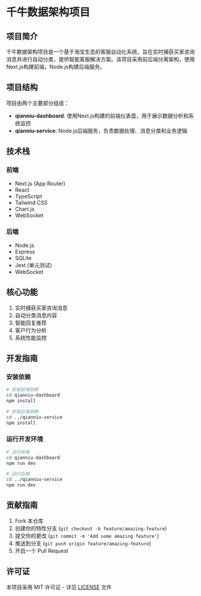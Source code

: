 # 千牛数据架构项目

## 项目简介

千牛数据架构项目是一个基于淘宝生态的客服自动化系统，旨在实时捕获买家咨询消息并进行自动分类，提供智能客服解决方案。该项目采用前后端分离架构，使用Next.js构建前端，Node.js构建后端服务。

## 项目结构

项目由两个主要部分组成：

- **qianniu-dashboard**: 使用Next.js构建的前端仪表盘，用于展示数据分析和系统监控
- **qianniu-service**: Node.js后端服务，负责数据处理、消息分类和业务逻辑

## 技术栈

### 前端
- Next.js (App Router)
- React
- TypeScript
- Tailwind CSS
- Chart.js
- WebSocket

### 后端
- Node.js
- Express
- SQLite
- Jest (单元测试)
- WebSocket

## 核心功能

1. 实时捕获买家咨询消息
2. 自动分类消息内容
3. 智能回复推荐
4. 客户行为分析
5. 系统性能监控

## 开发指南

### 安装依赖

```bash
# 安装前端依赖
cd qianniu-dashboard
npm install

# 安装后端依赖
cd ../qianniu-service
npm install
```

### 运行开发环境

```bash
# 运行前端
cd qianniu-dashboard
npm run dev

# 运行后端
cd ../qianniu-service
npm run dev
```

## 贡献指南

1. Fork 本仓库
2. 创建你的特性分支 (`git checkout -b feature/amazing-feature`)
3. 提交你的更改 (`git commit -m 'Add some amazing feature'`)
4. 推送到分支 (`git push origin feature/amazing-feature`)
5. 开启一个 Pull Request

## 许可证

本项目采用 MIT 许可证 - 详见 [LICENSE](LICENSE) 文件 
